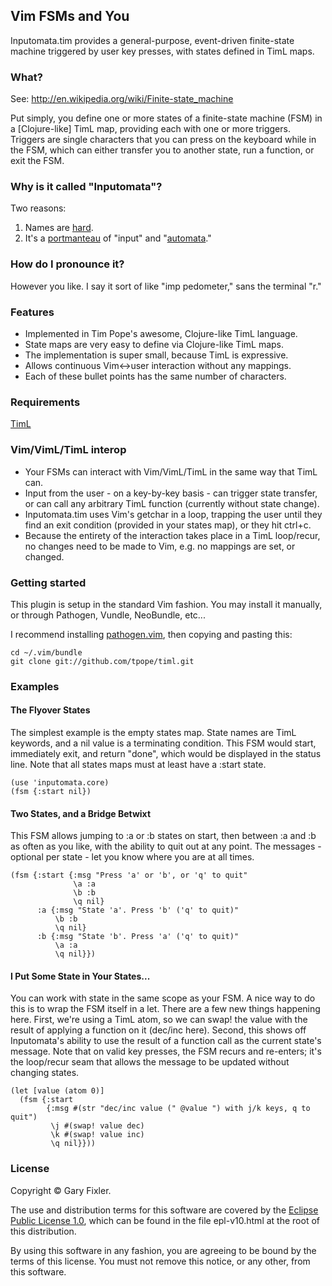 ## Vim FSMs and You

Inputomata.tim provides a general-purpose, event-driven finite-state machine
triggered by user key presses, with states defined in TimL maps.

### What?

See: http://en.wikipedia.org/wiki/Finite-state_machine

Put simply, you define one or more states of a finite-state machine (FSM) in a
[Clojure-like] TimL map, providing each with one or more triggers. Triggers are
single characters that you can press on the keyboard while in the FSM, which
can either transfer you to another state, run a function, or exit the FSM.

### Why is it called "Inputomata"?

Two reasons:

1. Names are [hard](http://martinfowler.com/bliki/TwoHardThings.html).
2. It's a [portmanteau][] of "input" and "[automata][]."

[portmanteau]: http://en.wikipedia.org/wiki/Portmanteau
[automata]: http://en.wikipedia.org/wiki/Automata_theory

### How do I pronounce it?

However you like. I say it sort of like "imp pedometer," sans the terminal "r."

### Features

* Implemented in Tim Pope's awesome, Clojure-like TimL language.
* State maps are very easy to define via Clojure-like TimL maps.
* The implementation is super small, because TimL is expressive.
* Allows continuous Vim<->user interaction without any mappings.
* Each of these bullet points has the same number of characters.

### Requirements

[TimL](https://github.com/tpope/timl)

### Vim/VimL/TimL interop

* Your FSMs can interact with Vim/VimL/TimL in the same way that TimL can.
* Input from the user - on a key-by-key basis - can trigger state transfer, or
  can call any arbitrary TimL function (currently without state change).
* Inputomata.tim uses Vim's getchar in a loop, trapping the user until they
  find an exit condition (provided in your states map), or they hit ctrl+c.
* Because the entirety of the interaction takes place in a TimL loop/recur, no
  changes need to be made to Vim, e.g. no mappings are set, or changed.

### Getting started

This plugin is setup in the standard Vim fashion. You may install it manually,
or through Pathogen, Vundle, NeoBundle, etc...

I recommend installing [pathogen.vim][], then copying and pasting this:

    cd ~/.vim/bundle
    git clone git://github.com/tpope/timl.git

[pathogen.vim]: https://github.com/tpope/vim-pathogen

### Examples

#### The Flyover States

The simplest example is the empty states map. State names are TimL keywords,
and a nil value is a terminating condition. This FSM would start, immediately
exit, and return "done", which would be displayed in the status line. Note that
all states maps must at least have a :start state.

    (use 'inputomata.core)
    (fsm {:start nil})

#### Two States, and a Bridge Betwixt

This FSM allows jumping to :a or :b states on start, then between :a and :b as
often as you like, with the ability to quit out at any point. The messages -
optional per state - let you know where you are at all times.

    (fsm {:start {:msg "Press 'a' or 'b', or 'q' to quit"
                  \a :a
                  \b :b
                  \q nil}
          :a {:msg "State 'a'. Press 'b' ('q' to quit)"
              \b :b
              \q nil}
          :b {:msg "State 'b'. Press 'a' ('q' to quit)"
              \a :a
              \q nil}})

#### I Put Some State in Your States...

You can work with state in the same scope as your FSM. A nice way to do this is
to wrap the FSM itself in a let. There are a few new things happening here.
First, we're using a TimL atom, so we can swap! the value with the result of
applying a function on it (dec/inc here). Second, this shows off Inputomata's
ability to use the result of a function call as the current state's message.
Note that on valid key presses, the FSM recurs and re-enters; it's the
loop/recur seam that allows the message to be updated without changing states.

    (let [value (atom 0)]
      (fsm {:start
            {:msg #(str "dec/inc value (" @value ") with j/k keys, q to quit")
             \j #(swap! value dec)
             \k #(swap! value inc)
             \q nil}}))

### License

Copyright © Gary Fixler.

The use and distribution terms for this software are covered by the [Eclipse
Public License 1.0](http://opensource.org/licenses/eclipse-1.0.php), which can
be found in the file epl-v10.html at the root of this distribution.

By using this software in any fashion, you are agreeing to be bound by the
terms of this license.  You must not remove this notice, or any other, from
this software.

